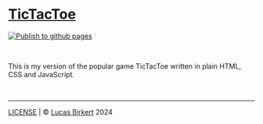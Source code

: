 # <a href="https://lbirkert.com/tictactoe">TicTacToe</a>

[![Publish to github pages](https://github.com/lbirkert/tictactoe/actions/workflows/publish.yml/badge.svg)](https://github.com/lbirkert/tictactoe/actions/workflows/publish.yml)

<br>

This is my version of the popular game TicTacToe written in plain HTML, CSS and JavaScript.

<br>

<hr>

[LICENSE](LICENSE) | &copy; [Lucas Birkert](https://lbirkert.com) 2024

